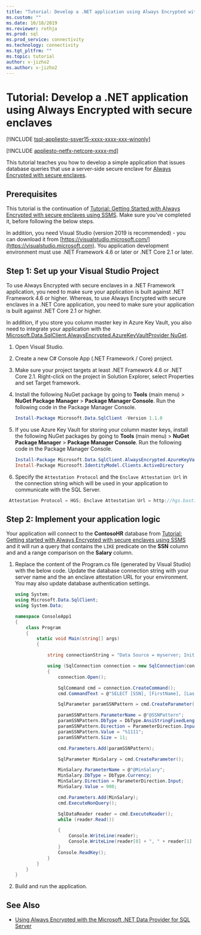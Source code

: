 ```yaml
---
title: "Tutorial: Develop a .NET application using Always Encrypted with secure enclaves | Microsoft Docs"
ms.custom: ""
ms.date: 10/18/2019
ms.reviewer: rothja
ms.prod: sql
ms.prod_service: connectivity
ms.technology: connectivity
ms.tgt_pltfrm: ""
ms.topic: tutorial
author: v-jizho2
ms.author: v-jizho2
---
```

# Tutorial: Develop a .NET application using Always Encrypted with secure enclaves
[!INCLUDE [tsql-appliesto-ssver15-xxxx-xxxx-xxx-winonly](../../../includes/tsql-appliesto-ssver15-xxxx-xxxx-xxx-winonly.md)]

[!INCLUDE [appliesto-netfx-netcore-xxxx-md](../../../includes/appliesto-netfx-netcore-xxxx-md.md)]

This tutorial teaches you how to develop a simple application that issues database queries that use a server-side secure enclave for [Always Encrypted with secure enclaves](../../../relational-databases/security/encryption/always-encrypted-enclaves.md). 

## Prerequisites
This tutorial is the continuation of [Tutorial: Getting Started with Always Encrypted with secure enclaves using SSMS](../../../relational-databases/security/tutorial-getting-started-with-always-encrypted-enclaves.md). Make sure you've completed it, before following the below steps.

In addition, you need Visual Studio (version 2019 is recommended) - you can download it from [https://visualstudio.microsoft.com/](https://visualstudio.microsoft.com). You application development environment must use .NET Framework 4.6 or later or .NET Core 2.1 or later.

## Step 1: Set up your Visual Studio Project

To use Always Encrypted with secure enclaves in a .NET Framework application, you need to make sure your application is built against .NET Framework 4.6 or higher. Whereas, to use Always Encrypted with secure enclaves in a .NET Core application, you need to make sure your application is built against .NET Core 2.1 or higher.

In addition, if you store you column master key in Azure Key Vault, you also need to integrate your application with the [Microsoft.Data.SqlClient.AlwaysEncrypted.AzureKeyVaultProvider NuGet](https://www.nuget.org/packages/Microsoft.Data.SqlClient.AlwaysEncrypted.AzureKeyVaultProvider). 

1. Open Visual Studio.

2. Create a new C\# Console App (.NET Framework / Core) project.

3. Make sure your project targets at least .NET Framework 4.6 or .NET Core 2.1. Right-click on the project in Solution Explorer, select Properties and set Target framework.

4. Install the following NuGet package by going to **Tools** (main menu) > **NuGet Package Manager** > **Package Manager Console**. Run the following code in the Package Manager Console.

   ```powershell
   Install-Package Microsoft.Data.SqlClient -Version 1.1.0
   ```

5. If you use Azure Key Vault for storing your column master keys, install the following NuGet packages by going to **Tools** (main menu) > **NuGet Package Manager** > **Package Manager Console**. Run the following code in the Package Manager Console.

   ```powershell
   Install-Package Microsoft.Data.SqlClient.AlwaysEncrypted.AzureKeyVaultProvider -Version 1.0.0
   Install-Package Microsoft.IdentityModel.Clients.ActiveDirectory
   ```

6. Specify the `Attestation Protocol` and the `Enclave Attestation Url` in the connection string which will be used in your application to communicate with the SQL Server. 

  ```cs
   Attestation Protocol = HGS; Enclave Attestation Url = http://hgs.bastion.local/Attestation; Column Encryption Setting = Enabled
   ```


## Step 2: Implement your application logic
Your application will connect to the **ContosoHR** database from [Tutorial: Getting started with Always Encrypted with secure enclaves using SSMS](tutorial-getting-started-with-always-encrypted-enclaves.md) and it will run a query that contains the `LIKE` predicate on the **SSN** column and and a range comparison on the **Salary** column.

1. Replace the content of the Program.cs file (generated by Visual Studio) with the below code. Update the database connection string with your server name and the an enclave attestation URL for your environment. You may also update database authentication settings.

    ```cs
    using System;
    using Microsoft.Data.SqlClient;
    using System.Data;

    namespace ConsoleApp1
    {
        class Program
        {
            static void Main(string[] args)
            {
    
                string connectionString = "Data Source = myserver; Initial Catalog = ContosoHR; Column Encryption Setting = Enabled;Attestation Protocol = HGS; Enclave Attestation Url = http://hgs.bastion.local/Attestation; Integrated Security = true";

                using (SqlConnection connection = new SqlConnection(connectionString))
                {
                    connection.Open();

                    SqlCommand cmd = connection.CreateCommand();
                    cmd.CommandText = @"SELECT [SSN], [FirstName], [LastName], [Salary] FROM [dbo].[Employees] WHERE [SSN] LIKE @SSNPattern AND [Salary] > @MinSalary;";

                    SqlParameter paramSSNPattern = cmd.CreateParameter();

                    paramSSNPattern.ParameterName = @"@SSNPattern";
                    paramSSNPattern.DbType = DbType.AnsiStringFixedLength;
                    paramSSNPattern.Direction = ParameterDirection.Input;
                    paramSSNPattern.Value = "%1111";
                    paramSSNPattern.Size = 11;

                    cmd.Parameters.Add(paramSSNPattern);

                    SqlParameter MinSalary = cmd.CreateParameter();

                    MinSalary.ParameterName = @"@MinSalary";
                    MinSalary.DbType = DbType.Currency;
                    MinSalary.Direction = ParameterDirection.Input;
                    MinSalary.Value = 900;

                    cmd.Parameters.Add(MinSalary);
                    cmd.ExecuteNonQuery();
    
                    SqlDataReader reader = cmd.ExecuteReader();
                    while (reader.Read())

                    {
                        Console.WriteLine(reader);
                        Console.WriteLine(reader[0] + ", " + reader[1] + ", " + reader[2] + ", " + reader[3]);
                    }   
                    Console.ReadKey();
                }
            }
        }
    }
    ```
    
2. Build and run the application.  

## See Also
- [Using Always Encrypted with the Microsoft .NET Data Provider for SQL Server](sqlclient-support-always-encrypted.md)